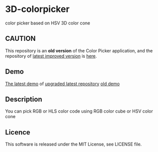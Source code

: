 # 3D-colorpicker
color picker based on HSV 3D color cone

## CAUTION

This repository is an **old version** of the Color Picker application, and the repository of [latest improved version](https://colorspace.choo.works/) is [here](https://github.com/choo/color-space-visualizer).

## Demo

[The latest demo](https://colorspace.choo.works/) of [upgraded latest repository](https://colorspace.choo.works/)
[old demo](https://choo.github.io/3D-colorpicker/)

## Description

You can pick RGB or HLS color code using RGB color cube or HSV color cone

## Licence

This software is released under the MIT License, see LICENSE file.
